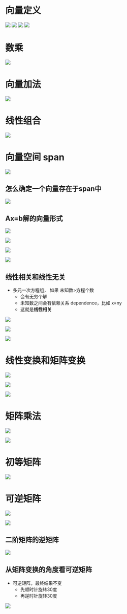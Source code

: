 # 向量定义
![](../photo/Pasted%20image%2020240219173051.png)
![](../photo/Pasted%20image%2020240220151723.png)
![](../photo/Pasted%20image%2020240618144154.png)
![](../photo/Pasted%20image%2020240618144231.png)

# 数乘
![](../photo/Pasted%20image%2020240219173109.png)

# 向量加法
![](../photo/Pasted%20image%2020240219173213.png)

# 线性组合
![](../photo/Pasted%20image%2020240219173302.png)

# 向量空间 span
![](../photo/Pasted%20image%2020240219175259.png)

## 怎么确定一个向量存在于span中
![](../photo/Pasted%20image%2020240219181755.png)

## Ax=b解的向量形式
![](../photo/Pasted%20image%2020240219190231.png)

![](../photo/Pasted%20image%2020240219190432.png)

![](../photo/Pasted%20image%2020240219190506.png)

![](../photo/Pasted%20image%2020240219191005.png)

## 线性相关和线性无关
- 多元一次方程组， 如果 未知数>方程个数
	- 会有无穷个解
	- 未知数之间会有依赖关系 dependence，比如 x=ny
	- 这就是**线性相关**

![](../photo/Pasted%20image%2020240220091048.png)

![](../photo/Pasted%20image%2020240220093909.png)

![](../photo/Pasted%20image%2020240220100451.png)

# 线性变换和矩阵变换
![](../photo/Pasted%20image%2020240220104802.png)

![](../photo/Pasted%20image%2020240220104855.png)

![](../photo/Pasted%20image%2020240220104950.png)

# 矩阵乘法
![](../photo/Pasted%20image%2020240220112443.png)

![](../photo/Pasted%20image%2020240220112657.png)

# 初等矩阵
![](../photo/Pasted%20image%2020240220113844.png)

# 可逆矩阵
![](../photo/Pasted%20image%2020240220115442.png)

![](../photo/Pasted%20image%2020240220141839.png)

## 二阶矩阵的逆矩阵
![](../photo/Pasted%20image%2020240220182010.png)

## 从矩阵变换的角度看可逆矩阵
- 可逆矩阵，最终结果不变
	- 先顺时针旋转30度
	- 再逆时针旋转30度

![](../photo/Pasted%20image%2020240220142022.png)
